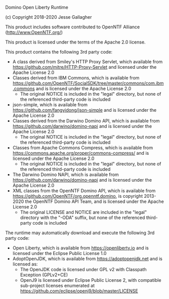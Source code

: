 Domino Open Liberty Runtime

(c) Copyright 2018-2020 Jesse Gallagher

This product includes software contributed to
OpenNTF Alliance (http://www.OpenNTF.org/)

This product is licensed under the terms of the Apache 2.0 license.

This product contains the following 3rd party code:

- A class derived from Smiley's HTTP Proxy Servlet, which available from https://github.com/mitre/HTTP-Proxy-Servlet and licensed under the Apache License 2.0
- Classes derived from IBM Commons, which is available from https://github.com/OpenNTF/SocialSDK/tree/master/commons/com.ibm.commons and is licensed under the Apache License 2.0
	- The original NOTICE is included in the "legal" directory, but none of the referenced third-party code is included
- json-simple, which is available from https://github.com/fangyidong/json-simple and is licensed under the Apache License 2.0
- Classes derived from the Darwino Domino API, which is available from https://github.com/darwino/domino-napi and is licensed under the Apache License 2.0
	- The original NOTICE is included in the "legal" directory, but none of the referenced third-party code is included
- Classes from Apache Commons Compress, which is available from https://commons.apache.org/proper/commons-compress/ and is licensed under the Apache License 2.0
	- The original NOTICE is included in the "legal" directory, but none of the referenced third-party code is included
- The Darwino Domino NAPI, which is available from https://github.com/darwino/domino-napi and is licensed under the Apache License 2.0
- XML classes from the OpenNTF Domino API, which is available from https://github.com/OpenNTF/org.openntf.domino, is copyright 2013-2020 the OpenNTF Domino API Team, and is licensed under the Apache License 2.0
	- The original LICENSE and NOTICE are included in the "legal" directory with the "-ODA" suffix, but none of the referenced third-party code is included

The runtime may automatically download and execute the following 3rd party code:

- Open Liberty, which is available from https://openliberty.io and is licensed under the Eclipse Public License 1.0
- AdoptOpenJDK, which is available from https://adoptopenjdk.net and is licensed as:
	- The OpenJDK code is licensed under GPL v2 with Classpath Exception (GPLv2+CE)
	- OpenJ9 is licensed under Eclipse Public License 2, with compatible sub-project licenses enumerated at https://github.com/eclipse/openj9/blob/master/LICENSE